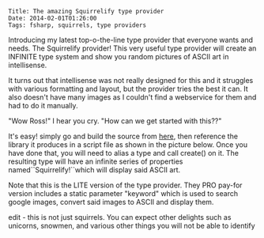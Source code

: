     Title: The amazing Squirrelify type provider
    Date: 2014-02-01T01:26:00
    Tags: fsharp, squirrels, type providers

<p>Introducing my latest top-o-the-line type provider that everyone wants and needs. The Squirrelify provider! This very useful type provider will create an INFINITE type system and show you random pictures of ASCII art in intellisense.</p>
<p>It turns out that intellisense was not really designed for this and it struggles with various formatting and layout, but the provider tries the best it can. It also doesn't have many images as I couldn't find a webservice for them and had to do it manually.</p>
<p>"Wow Ross!" I hear you cry. "How can we get started with this??"</p>
<p>It's easy! simply go and build the source from <a href="https://github.com/pezipink/SquirrelifyProvider">here</a>, then reference the library it produces in a script file as shown in the picture below. Once you have done that, you will need to alias a type and call create() on it. The resulting type will have an infinite series of properties named``Squirrelify!``which will display said ASCII art.</p>
<p>Note that this is the LITE version of the type provider. They PRO pay-for version includes a static parameter "keyword" which is used to search google images, convert said images to ASCII and display them. </p>
<p>edit - this is not just squirrels. You can expect other delights such as unicorns, snowmen, and various other things you will not be able to identify</p>
<p><img src="../../../../../img/old/Squirrelify!.png" alt="" /></p>
<!-- more -->
